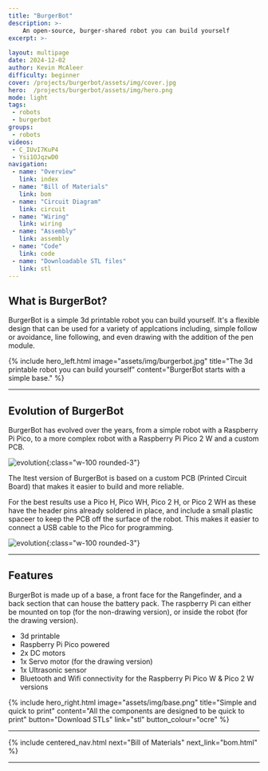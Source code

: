 ```yaml
---
title: "BurgerBot"
description: >-
    An open-source, burger-shared robot you can build yourself
excerpt: >-
    
layout: multipage
date: 2024-12-02
author: Kevin McAleer
difficulty: beginner
cover: /projects/burgerbot/assets/img/cover.jpg
hero:  /projects/burgerbot/assets/img/hero.png
mode: light
tags:
 - robots
 - burgerbot
groups:
 - robots
videos:
 - C_IUvI7KuP4
 - Ysi1OJqzwD0
navigation:
 - name: "Overview"
   link: index
 - name: "Bill of Materials"
   link: bom
 - name: "Circuit Diagram"
   link: circuit
 - name: "Wiring"
   link: wiring
 - name: "Assembly"
   link: assembly
 - name: "Code"
   link: code
 - name: "Downloadable STL files"
   link: stl
---
```


## What is BurgerBot?

BurgerBot is a simple 3d printable robot you can build yourself. It's a flexible design that can be used for a variety of applcations including, simple follow or avoidance, line following, and even drawing with the addition of the pen module.

{% include hero_left.html image="assets/img/burgerbot.jpg" title="The 3d printable robot you can build yourself" content="BurgerBot starts with a simple base." %}

---

## Evolution of BurgerBot

BurgerBot has evolved over the years, from a simple robot with a Raspberry Pi Pico, to a more complex robot with a Raspberry Pi Pico 2 W and a custom PCB.

![evolution](/projects/burgerbot/assets/img/evolution01.png){:class="w-100 rounded-3"}

The ltest version of BurgerBot is based on a custom PCB (Printed Circuit Board) that makes it easier to build and more reliable.

For the best results use a Pico H, Pico WH, Pico 2 H, or Pico 2 WH as these have the header pins already soldered in place, and include a small plastic spaceer to keep the PCB off the surface of the robot. This makes it easier to connect a USB cable to the Pico for programming.

![evolution](/projects/burgerbot/assets/img/wiring02.png){:class="w-100 rounded-3"}

---

## Features

BurgerBot is made up of a base, a front face for the Rangefinder, and a back section that can house the battery pack. The raspberry Pi can either be mounted on top (for the non-drawing version), or inside the robot (for the drawing version).

- 3d printable
- Raspberry Pi Pico powered
- 2x DC motors
- 1x Servo motor (for the drawing version)
- 1x Ultrasonic sensor
- Bluetooth and Wifi connectivity for the Raspberry Pi Pico W & Pico 2 W versions

{% include hero_right.html image="assets/img/base.png" title="Simple and quick to print" content="All the components are designed to be quick to print" button="Download STLs" link="stl" button_colour="ocre" %}

---

{% include centered_nav.html next="Bill of Materials" next_link="bom.html" %}

---
